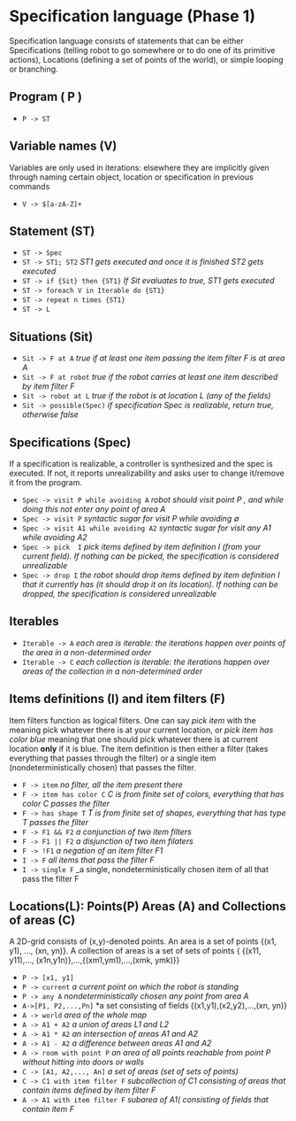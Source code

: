 # Specification language (Phase 1)
Specification language consists of statements that can be either Specifications (telling robot to go somewhere or to do one of its primitive actions), Locations (defining a set of points of the world), or simple looping or branching.

## Program ( P )
 
  - `P -> ST`

## Variable names (V)
Variables are only used in iterations: elsewhere they are implicitly given through naming certain object, location or specification in previous commands

  - `V -> $[a-zA-Z]+`

## Statement (ST)
 
 - `ST -> Spec`
 - `ST -> ST1; ST2` *ST1 gets executed and once it is finished ST2 gets executed*
 - `ST -> if {Sit} then {ST1}`  *If Sit evaluates to true, ST1 gets executed*
 - `ST -> foreach V in Iterable do {ST1}`
 - `ST -> repeat n times {ST1}`
 - `ST -> L`

## Situations (Sit)
 
 - `Sit -> F at A` *true if at least one item passing the item filter F is at area A*
 - `Sit -> F at robot` *true if the robot carries at least one item described by item filter F*
 - `Sit -> robot at L` *true if the robot is at location L (any of the fields)*
 - `Sit -> possible(Spec)` *if specification Spec is realizable, return true, otherwise false*

## Specifications (Spec)
If a specification is realizable, a controller is synthesized and the spec is executed. If not, it reports unrealizability and asks user to change it/remove it from the program. 
 
  - `Spec -> visit P while avoiding A`  *robot should visit point P , and while doing this not enter any point of area A* 
  - `Spec -> visit P`  *syntactic sugar for visit P while avoiding $`\emptyset`$* 
  - `Spec -> visit A1 while avoiding A2` *syntactic sugar for visit any A1 while avoiding A2*
  - `Spec -> pick  I` *pick items defined by item definition I (from your current field). If nothing can be picked, the specification is considered unrealizable*
  - `Spec -> drop I` *the robot should drop items defined by item definition I that it currently has (it should drop it on its location). If nothing can be dropped, the specification is considered unrealizable*

## Iterables 
 - `Iterable -> A` *each area is iterable: the iterations happen over points of the area in a non-determined order*
 - `Iterable -> C` *each collection is iterable: the iterations happen over areas of the collection in a non-determined order*


## Items definitions (I) and item filters (F)
Item filters function as logical filters. One can say _pick item_ with the meaning pick whatever there is at your current location, or _pick item has color blue_ meaning that one should pick whatever there is at current location **only** if it is blue. The item definition is then either a filter (takes everything that passes through the filter) or a single item (nondeterministically chosen) that passes the filter.

  - `F -> item` _no filter, all the item present there_
  - `F -> item has color C` _C is from finite set of colors, everything that has color C passes the filter_
  - `F -> has shape T` _T is from finite set of shapes, everything that has type T passes the filter_
  - `F -> F1 && F2`  _a conjunction of two item filters_
  - `F -> F1 || F2` _a disjunction of two item filaters_
  - `F -> !F1` _a negation of an item filter F1_
  - `I -> F` _all items that pass the filter F_
  - `I -> single F` _a single, nondeterministically chosen item of all that pass the filter F

## Locations(L): Points(P) Areas (A) and Collections of areas (C)
A 2D-grid consists of (x,y)-denoted points. An area is a set of points {(x1, y1), ..., (xn, yn)}. A collection of areas is a set of sets of points { {(x11, y11),..., (x1n,y1n)},...,{(xm1,ym1),...,(xmk, ymk)}}

  - `P -> [x1, y1]`
  - `P -> current` *a current point on which the robot is standing*
  - `P -> any A` *nondeterministically chosen any point from area A*
  - `A->[P1, P2,...,Pn]` *a set consisting of fields {(x1,y1),(x2,y2),...,(xn, yn)}
  - `A -> world` *area of the whole map*
  - `A -> A1 + A2` *a union of areas L1 and L2*
  - `A -> A1 * A2` *an intersection of areas A1 and A2*
  - `A -> A1 - A2` *a difference between areas A1 and A2*
  - `A -> room with point P` *an area of all points reachable from point P without hitting into doors or walls*
  - `C -> [A1, A2,..., An]` *a set of areas (set of sets of points)*
  - `C -> C1 with item filter F` *subcollection of C1 consisting of areas that contain items defined by item filter F*
  - `A -> A1 with item filter F` *subarea of A1( consisting of fields that contain item F*
